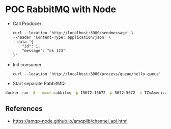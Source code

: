 # POC RabbitMQ with Node

- Call Producer

    ```text
    curl --location 'http://localhost:3000/sendmessage' \
    --header 'Content-Type: application/json' \
    --data '{
        "id": 1, 
        "message": "ok 123"
    }'
    ```

- Init consumer

    ```text
    curl --location 'http://localhost:3000/process/queue/hello-queue'
    ```

- Start separate RabbitMQ

```bash
docker run -d --name rabbitmq -p 15672:15672 -p 5672:5672 -e TZ=America/Fortaleza -e RABBITMQ_DEFAULT_USER=admin -e RABBITMQ_DEFAULT_PASS=admin rabbitmq:3.12-management-alpine
```

## References

- <https://amqp-node.github.io/amqplib/channel_api.html>
